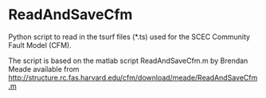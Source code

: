 ReadAndSaveCfm
==============

Python script to read in the tsurf files (*.ts) used for the SCEC Community Fault Model (CFM).

The script is based on the matlab script ReadAndSaveCfm.m by Brendan Meade available from http://structure.rc.fas.harvard.edu/cfm/download/meade/ReadAndSaveCfm.m
